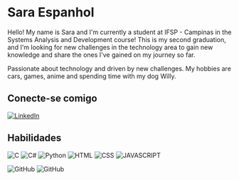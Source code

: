 # Sara Espanhol

Hello! My name is Sara and I'm currently a student at IFSP - Campinas in the Systems Analysis and Development course! This is my second graduation, and I'm looking for new challenges in the technology area to gain new knowledge and share the ones I've gained on my journey so far.


Passionate about technology and driven by new challenges. My hobbies are cars, games, anime and spending time with my dog ​​Willy.

## Conecte-se comigo
[![LinkedIn](https://img.shields.io/badge/LinkedIn-000?style=for-the-badge&logo=linkedin&logoColor=0E76A8)](https://www.linkedin.com/in/saraespanhol/)



## Habilidades
![C](https://img.shields.io/badge/C-000?style=for-the-badge&logo=c) ![C#](https://img.shields.io/badge/C%23-000?style=for-the-badge&logo=c-sharp&logoColor=823085)
 ![Python](https://img.shields.io/badge/Python-000?style=for-the-badge&logo=python) ![HTML](https://img.shields.io/badge/HTML-000?style=for-the-badge&logo=html5&logoColor=white
) ![CSS](https://img.shields.io/badge/CSS-000?style=for-the-badge&logo=css3&logoColor=white) ![JAVASCRIPT](https://img.shields.io/badge/JavaScript-000?style=for-the-badge&logo=javascript&logoColor=white)

![GitHub](https://img.shields.io/badge/GitHub-000?style=for-the-badge&logo=github&logoColors=fff) ![GitHub](https://img.shields.io/badge/Git-000?style=for-the-badge&logo=git&logoColors=fff)

